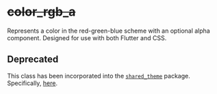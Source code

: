# ~~color_rgb_a~~

Represents a color in the red-green-blue scheme with an optional alpha component. Designed for use with both Flutter and CSS.

## Deprecated
This class has been incorporated into the [`shared_theme`](https://github.com/jifalops/shared_theme) package. Specifically, [here](https://github.com/jifalops/shared_theme/blob/master/lib/src/colors.dart#L5).
